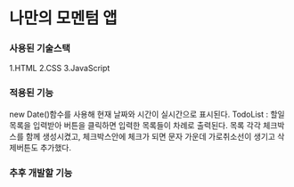 # 나만의 모멘텀 앱

### 사용된 기술스택

1.HTML
2.CSS
3.JavaScript

### 적용된 기능

new Date()함수를 사용해 현재 날짜와 시간이 실시간으로 표시된다.
TodoList : 할일 목록을 입력받아 버튼을 클릭하면 입력한 목록들이 차례로 출력된다.
목록 각각 체크박스를 함께 생성시켰고, 체크박스안에 체크가 되면 문자 가운데 가로취소선이 생기고 삭제버튼도 추가했다.

### 추후 개발할 기능

